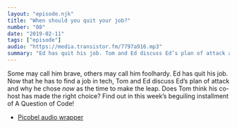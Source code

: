 ```yaml
---
layout: "episode.njk"
title: "When should you quit your job?"
number: "08"
date: "2019-02-11"
tags: ["episode"]
audio: "https://media.transistor.fm/7797a916.mp3"
summary: "Ed has quit his job. Tom and Ed discuss Ed’s plan of attack and why he chose now as the time to make the leap."
---
```


Some may call him brave, others may call him foolhardy. Ed has quit his job. Now that he has to find a job in tech, 
Tom and Ed discuss Ed’s plan of attack and why he chose *now* as the time to make the leap. Does Tom think his co-host 
has made the right choice? Find out in this week’s beguiling installment of A Question of Code!

* [Picobel audio wrapper](https://github.com/tomhazledine/picobel)
